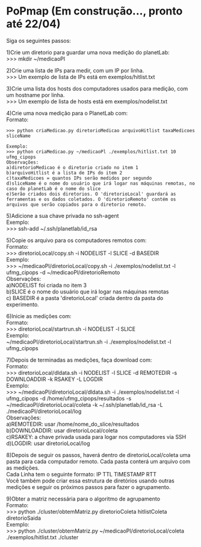 # PoPmap (Em construção..., pronto até 22/04)


Siga os seguintes passos:

1)Crie um diretorio para guardar uma nova medição do planetLab:  
        >>> mkdir ~/medicaoPl  
	
2)Crie uma lista de IPs para medir, com um IP por linha.  
	>>> Um exemplo de lista de IPs está em exemplos/hitlist.txt  

3)Crie uma lista dos hosts dos computadores usados para medição, com um hostname por linha.  
	>>> Um exemplo de lista de hosts está em exemplos/nodelist.txt  

4)Crie uma nova medição para o PlanetLab com:  
	Formato:  
```
>>> python criaMedicao.py diretorioMedicao arquivoHitlist taxaMedicoes sliceName
```
	Exemplo:  
	>>> python criaMedicao.py ~/medicaoPl ./exemplos/hitlist.txt 10 ufmg_cipops  
	Observações:  
	a)diretorioMedicao é o diretorio criado no item 1  
	b)arquivoHitlist é a lista de IPs do item 2  
	c)taxaMedicoes = quantos IPs serão medidos por segundo  
	d)sliceName é o nome do usuário que irá logar nas máquinas remotas, no caso do planetLab é o nome do slice  
	e)Serão criados dois diretorios. O 'diretorioLocal' guardará as ferramentas e os dados coletados. O 'diretorioRemoto' contém os arquivos que serão copiados para o diretorio remoto.  

5)Adicione a sua chave privada no ssh-agent  
	Exemplo:  
	>>> ssh-add ~/.ssh/planetlab/id_rsa  
	
5)Copie os arquivo para os computadores remotos com:  
	Formato:  
	>>> diretorioLocal/copy.sh -i NODELIST -l SLICE -d BASEDIR  
	Exemplo:  
	>>> ~/medicaoPl/diretorioLocal/copy.sh -i ./exemplos/nodelist.txt -l ufmg_cipops -d ~/medicaoPl/diretorioRemoto  
	Observações:  
	a)NODELIST foi criada no item 3  
	b)SLICE é o nome do usuário que irá logar nas máquinas remotas  
	c) BASEDIR é a pasta 'diretorioLocal' criada dentro da pasta do experimento.  

6)Inicie as medições com:  
	Formato:  
	>>> diretorioLocal/startrun.sh -i NODELIST -l SLICE  
	Exemplo:  
	~/medicaoPl/diretorioLocal/startrun.sh -i ./exemplos/nodelist.txt -l ufmg_cipops  

7)Depois de terminadas as medições, faça download com:  
	Formato:  
	>>> diretorioLocal/dldata.sh -i NODELIST -l SLICE -d REMOTEDIR -s DOWNLOADDIR -k RSAKEY -L LOGDIR  
	Exemplo:  
	>>> ~/medicaoPl/diretorioLocal/dldata.sh -i ./exemplos/nodelist.txt -l ufmg_cipops -d /home/ufmg_cipops/resultados -s ~/medicaoPl/diretorioLocal/coleta -k ~/.ssh/planetlab/id_rsa -L ./medicaoPl/diretorioLocal/log  
	Observações:  
	a)REMOTEDIR: usar /home/nome_do_slice/resultados  
	b)DOWNLOADDIR: usar diretorioLocal/coleta  
	c)RSAKEY: a chave privada usada para logar nos computadores via SSH  
	d)LOGDIR: usar diretorioLocal/log  

8)Depois de seguir os passos, haverá dentro de diretorioLocal/coleta uma pasta para cada computador remoto. Cada pasta conterá um arquivo com as medições.  
Cada Linha tem o seguinte formato: IP    TTL    TIMESTAMP    RTT  
Você também pode criar essa estrutura de diretórios usando outras medições e seguir os próximos passos para fazer o agrupamento.  

9)Obter a matriz necessária para o algoritmo de agrupamento  
	Formato:  
	>>> python ./cluster/obtemMatriz.py diretorioColeta hitlistColeta diretorioSaida  
	Exemplo:  
	>>> python ./cluster/obtemMatriz.py ~/medicaoPl/diretorioLocal/coleta ./exemplos/hitlist.txt ./cluster  





































